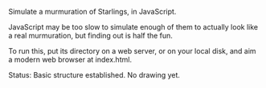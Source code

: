 Simulate a murmuration of Starlings, in JavaScript.

JavaScript may be too slow to simulate enough of them to actually look
like a real murmuration, but finding out is half the fun.

To run this, put its directory on a web server, or on your local disk,
and aim a modern web browser at index.html.

Status: Basic structure established. No drawing yet.

